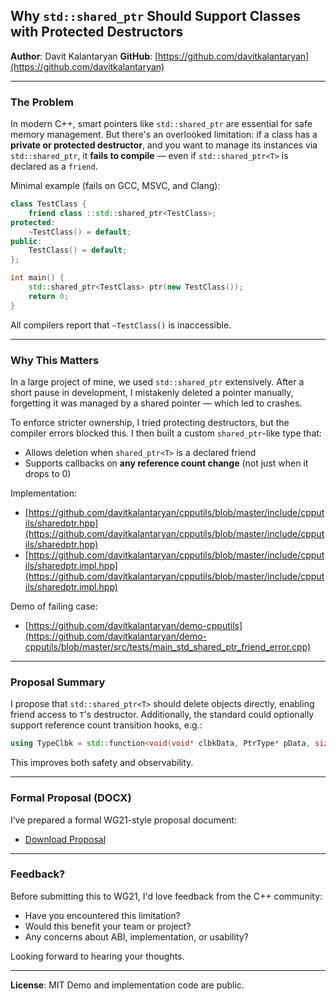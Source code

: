 
## Why `std::shared_ptr` Should Support Classes with Protected Destructors

**Author**: Davit Kalantaryan
**GitHub**: [https://github.com/davitkalantaryan](https://github.com/davitkalantaryan)

---

### The Problem

In modern C++, smart pointers like `std::shared_ptr` are essential for safe memory management. But there's an overlooked limitation: if a class has a **private or protected destructor**, and you want to manage its instances via `std::shared_ptr`, it **fails to compile** — even if `std::shared_ptr<T>` is declared as a `friend`.

Minimal example (fails on GCC, MSVC, and Clang):

```cpp
class TestClass {
    friend class ::std::shared_ptr<TestClass>;
protected:
    ~TestClass() = default;
public:
    TestClass() = default;
};

int main() {
    std::shared_ptr<TestClass> ptr(new TestClass());
    return 0;
}
```

All compilers report that `~TestClass()` is inaccessible.

---

### Why This Matters

In a large project of mine, we used `std::shared_ptr` extensively. After a short pause in development, I mistakenly deleted a pointer manually, forgetting it was managed by a shared pointer — which led to crashes.

To enforce stricter ownership, I tried protecting destructors, but the compiler errors blocked this. I then built a custom `shared_ptr`-like type that:

* Allows deletion when `shared_ptr<T>` is a declared friend
* Supports callbacks on **any reference count change** (not just when it drops to 0)

Implementation:

* [https://github.com/davitkalantaryan/cpputils/blob/master/include/cpputils/sharedptr.hpp](https://github.com/davitkalantaryan/cpputils/blob/master/include/cpputils/sharedptr.hpp)
* [https://github.com/davitkalantaryan/cpputils/blob/master/include/cpputils/sharedptr.impl.hpp](https://github.com/davitkalantaryan/cpputils/blob/master/include/cpputils/sharedptr.impl.hpp)

Demo of failing case:

* [https://github.com/davitkalantaryan/demo-cpputils](https://github.com/davitkalantaryan/demo-cpputils/blob/master/src/tests/main_std_shared_ptr_friend_error.cpp)

---

### Proposal Summary

I propose that `std::shared_ptr<T>` should delete objects directly, enabling friend access to `T`'s destructor. Additionally, the standard could optionally support reference count transition hooks, e.g.:

```cpp
using TypeClbk = std::function<void(void* clbkData, PtrType* pData, size_t refBefore, size_t refAfter)>;
```

This improves both safety and observability.

---

### Formal Proposal (DOCX)

I’ve prepared a formal WG21-style proposal document:

* [Download Proposal](https://github.com/user-attachments/files/20157741/SharedPtr_Proposal_DavitKalantaryan_FINAL_v2.docx)

---

### Feedback?

Before submitting this to WG21, I'd love feedback from the C++ community:

* Have you encountered this limitation?
* Would this benefit your team or project?
* Any concerns about ABI, implementation, or usability?

Looking forward to hearing your thoughts.

---

**License**: MIT
Demo and implementation code are public.
